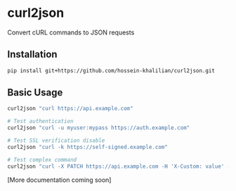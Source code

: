 # curl2json

Convert cURL commands to JSON requests

## Installation

```bash
pip install git+https://github.com/hossein-khalilian/curl2json.git
```

## Basic Usage

```bash
curl2json "curl https://api.example.com"

# Test authentication
curl2json "curl -u myuser:mypass https://auth.example.com"

# Test SSL verification disable
curl2json "curl -k https://self-signed.example.com"

# Test complex command
curl2json "curl -X PATCH https://api.example.com -H 'X-Custom: value' -d 'data' -u admin:123 -k"
```

[More documentation coming soon]
